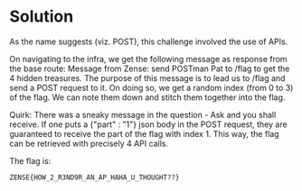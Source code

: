 # Solution

As the name suggests (viz. POST), this challenge involved the use of APIs.
<br />

On navigating to the infra, we get the following message as response from the base route: Message from Zense: send POSTman Pat to /flag to get the 4 hidden treasures. The purpose of this message is to lead us to /flag and send a POST request to it. On doing so, we get a random index (from 0 to 3) of the flag. We can note them down and stitch them together into the flag.
<br />

Quirk: There was a sneaky message in the question - Ask and you shall receive. If one puts a {"part" : "1"} json body in the POST request, they are guaranteed to receive the part of the flag with index 1. This way, the flag can be retrieved with precisely 4 API calls.
<br />

The flag is:
```
ZENSE{HOW_2_R3ND9R_AN_AP_HAHA_U_THOUGHT??}
```